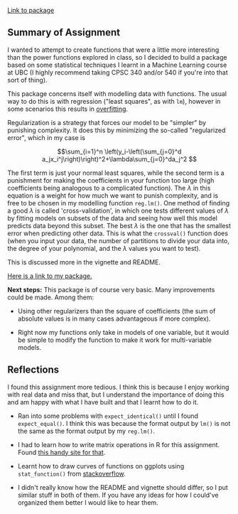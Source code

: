 [Link to package](https://github.com/arsbar24/RegularizedFits)

## Summary of Assignment

I wanted to attempt to create functions that were a little more interesting than the power functions explored in class, so I decided to build a package based on some statistical techniques I learnt in a Machine Learning course at UBC (I highly recommend taking CPSC 340 and/or 540 if you're into that sort of thing). 

This package concerns itself with modelling data with functions. The usual way to do this is with regression ("least squares", as with `lm`), however in some scenarios this results in [overfitting](https://en.wikipedia.org/wiki/Overfitting).

Regularization is a strategy that forces our model to be "simpler" by punishing complexity. It does this by minimizing the so-called "regularized error", which in my case is

$$\sum_{i=1}^n \left(y_i-\left(\sum_{j=0}^d a_jx_i^j\right)\right)^2+\lambda\sum_{j=0}^da_j^2
$$

The first term is just your normal least squares, while the second term is a punishment for making the coefficients in your function too large (high coefficients being analogous to a complicated function). The $\lambda$ in this equation is a weight for how much we want to punish complexity, and is free to be chosen in my modelling function `reg.lm()`. One method of finding a good $\lambda$ is called 'cross-validation', in which one tests different values of $\lambda$ by fitting models on subsets of the data and seeing how well this model predicts data beyond this subset. The best $\lambda$ is the one that has the smallest error when predicting other data. This is what the `crossval()` function does (when you input your data, the number of partitions to divide your data into, the degree of your polynomial, and the $\lambda$ values you want to test).

This is discussed more in the vignette and README.

[Here is a link to my package.](https://github.com/arsbar24/RegularizedFits)


**Next steps:** This package is of course very basic. Many improvements could be made. Among them:

* Using other regularizers than the square of coefficients (the sum of absolute values is in many cases advantageous if more complex).

* Right now my functions only take in models of one variable, but it would be simple to modify the function to make it work for multi-variable models.


## Reflections

I found this assignment more tedious. I think this is because I enjoy working with real data and miss that, but I understand the importance of doing this and am happy with what I have built and that I learnt how to do it.

* Ran into some problems with `expect_identical()` until I found `expect_equal()`. I think this was because the format output by `lm()` is not the same as the format output by my `reg.lm()`.

* I had to learn how to write matrix operations in R for this assignment. Found [this handy site for that](https://www.statmethods.net/advstats/matrix.html).

* Learnt how to draw curves of functions on ggplots using `stat_function()` from [stackoverflow](https://stackoverflow.com/questions/28969760/r-add-a-curve-with-my-own-equation-to-an-x-y-scatterplot).

* I didn't really know how the README and vignette should differ, so I put similar stuff in both of them. If you have any ideas for how I could've organized them better I would like to hear them.

